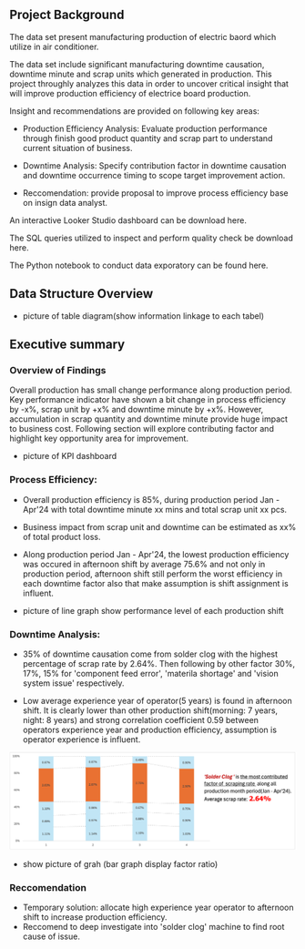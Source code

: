 ## Project Background

The data set present manufacturing production of electric baord which utilize in air conditioner.

The data set include significant manufacturing downtime causation, downtime minute and scrap units which generated in production. This project throughly analyzes this data in order to uncover critical insight that will improve production efficiency of electrice board production.

Insight and recommendations are provided on following key areas:
- Production Efficiency Analysis: Evaluate production performance through finish good product quantity and scrap part to understand current situation of business.
  
- Downtime Analysis: Specify contribution factor in downtime causation and downtime occurrence timing to scope target improvement action.
  
- Reccomendation: provide proposal to improve process efficiency base on insign data analyst. 
  
An interactive Looker Studio dashboard can be download here.

The SQL queries utilized to inspect and perform quality check be download here.

The Python notebook to conduct data exporatory can be found here.


## Data Structure Overview
- picture of table diagram(show information linkage to each tabel)

## Executive summary
### Overview of Findings
Overall production has small change performance along production period. Key performance indicator have shown a bit change in process efficiency by -x%, scrap unit by +x% and downtime minute by +x%. However, accumulation in scrap quantity and downtime minute provide huge impact to business cost. Following section will explore contributing factor and highlight key opportunity area for improvement.

- picture of KPI dashboard


### Process Efficiency:
- Overall production efficiency is 85%, during production period Jan - Apr'24 with total downtime minute xx mins and total scrap unit xx pcs.
  
- Business impact from scrap unit and downtime can be estimated as  xx% of total product loss.
  
- Along production period Jan - Apr'24, the lowest production efficiency was occured in afternoon shift by average 75.6% and not only in production period, afternoon shift still perform the worst efficiency in each downtime factor also that make assumption is shift assignment is influent.
  
- picture of line graph show performance level of each production shift



### Downtime Analysis:
-  35% of downtime causation come from solder clog with the highest percentage of scrap rate by 2.64%. Then following by other factor 30%, 17%, 15% for 'component feed error', 'materila shortage' and 'vision system issue' respectively.

- Low average experience year of operator(5 years) is found in afternoon shift. It is clearly lower than other production shift(morning: 7 years, night: 8 years) and strong correlation coefficient 0.59 between operators experience year and production efficiency, assumption is operator experience is influent.

![Alternative text for the image](https://github.com/Pakawat2878/Manufacturing-Downtime-Analysis/blob/main/Picture1.png)

- show picture of grah (bar graph display factor ratio)

### Reccomendation
- Temporary solution: allocate high experience year operator to afternoon shift to increase production efficiency.
- Reccomend to deep investigate into 'solder clog' machine to find root cause of issue.



